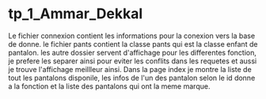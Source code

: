 # tp_1_Ammar_Dekkal
Le fichier connexion contient les informations pour la conexion vers la base de donne.
le fichier pants contient la classe pants qui est la classe enfant de pantalon. 
les autre dossier servent d'affichage pour les differentes fonction, je prefere les separer ainsi pour eviter les conflits 
dans les requetes et aussi je trouve l'affichage meillleur ainsi.
Dans la page index je montre la liste de tout les pantalons disponile, les infos de l'un des pantalon selon le id donne a la fonction et la liste des pantalons qui ont la meme marque. 
